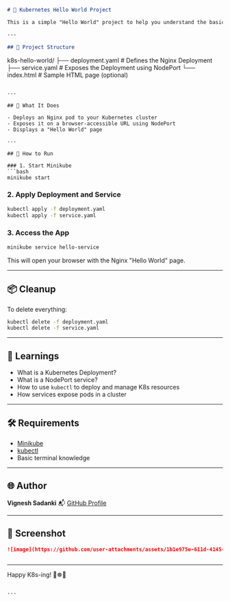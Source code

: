 ```markdown
# 🚀 Kubernetes Hello World Project

This is a simple "Hello World" project to help you understand the basics of deploying an application on **Kubernetes**. It uses the official **Nginx** Docker image and exposes it via a **NodePort Service**.

---

## 📁 Project Structure

```

k8s-hello-world/
├── deployment.yaml   # Defines the Nginx Deployment
├── service.yaml      # Exposes the Deployment using NodePort
└── index.html        # Sample HTML page (optional)

````

---

## 🔧 What It Does

- Deploys an Nginx pod to your Kubernetes cluster
- Exposes it on a browser-accessible URL using NodePort
- Displays a "Hello World" page

---

## 🚀 How to Run

### 1. Start Minikube
```bash
minikube start
````

### 2. Apply Deployment and Service

```bash
kubectl apply -f deployment.yaml
kubectl apply -f service.yaml
```

### 3. Access the App

```bash
minikube service hello-service
```

This will open your browser with the Nginx "Hello World" page.

---

## 📦 Cleanup

To delete everything:

```bash
kubectl delete -f deployment.yaml
kubectl delete -f service.yaml
```

---

## 📘 Learnings

* What is a Kubernetes Deployment?
* What is a NodePort service?
* How to use `kubectl` to deploy and manage K8s resources
* How services expose pods in a cluster

---

## 🛠 Requirements

* [Minikube](https://minikube.sigs.k8s.io/)
* [kubectl](https://kubernetes.io/docs/tasks/tools/)
* Basic terminal knowledge

---

## 🌐 Author

**Vignesh Sadanki**
📬 [GitHub Profile](https://github.com/Sadanki)

---

## 📸 Screenshot 


```markdown
![image](https://github.com/user-attachments/assets/1b1e975e-611d-4145-9cda-7ba66c03818a)



```

---
Happy K8s-ing! 🐳☸️🚀

```

---

```
